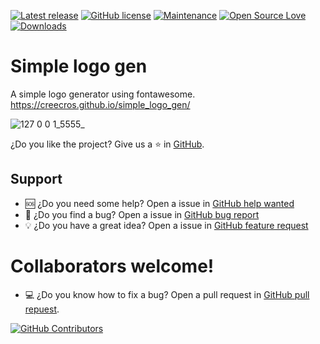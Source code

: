 [![Latest release](https://img.shields.io/github/v/release/creecros/simple_logo_gen.svg?display_name=tag&include_prereleases&sort=semver)](https://github.com/creecros/simple_logo_gen/releases/latest)
[![GitHub license](https://img.shields.io/github/license/creecros/simple_logo_gen.svg)](https://github.com/creecros/simple_logo_gen/blob/master/LICENSE)
[![Maintenance](https://img.shields.io/badge/Maintained%3F-yes-green.svg)](https://github.com/creecros/simple_logo_gen/graphs/contributors)
[![Open Source Love](https://badges.frapsoft.com/os/v1/open-source.svg?v=103)]()
[![Downloads](https://img.shields.io/github/downloads/creecros/simple_logo_gen/total.svg)](https://github.com/creecros/simple_logo_gen/releases)

# Simple logo gen
A simple logo generator using fontawesome.
https://creecros.github.io/simple_logo_gen/

![127 0 0 1_5555_](https://user-images.githubusercontent.com/79061172/176728432-088b3fa0-abc3-4d81-9eac-d8a3bc62d5a7.png)

¿Do you like the project? Give us a :star: in [GitHub](https://github.com/creecros/simple_logo_gen).
## Support
 - :sos: ¿Do you need some help? Open a issue in [GitHub help wanted](https://github.com/creecros/simple_logo_gen/issues/new?assignees=&labels=help+wanted&template=help-wanted.md&title=%5BHELP%5D)
 - :bug: ¿Do you find a bug? Open a issue in [GitHub bug report](https://github.com/creecros/simple_logo_gen/issues/new?assignees=&labels=bug&template=bug_report.md&title=%5BBUG%5D)
 - :bulb: ¿Do you have a great idea? Open a issue in [GitHub feature request](https://github.com/creecros/simple_logo_gen/issues/new?assignees=&labels=enhancement&template=feature_request.md&title=%5BFEATURE%5D)
# Collaborators welcome!
 - :computer: ¿Do you know how to fix a bug? Open a pull request in [GitHub pull repuest](https://github.com/creecros/simple_logo_gen/compare).
 
[![GitHub Contributors](https://contrib.rocks/image?repo=creecros/simple_logo_gen)](https://github.com/creecros/simple_logo_gen/graphs/contributors)
